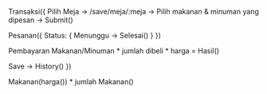 Transaksi({
  Pilih Meja -> /save/meja/:meja -> Pilih makanan & minuman yang dipesan -> Submit()

  Pesanan({
    Status: {
      Menunggu -> Selesai() 
    }
  })

  Pembayaran Makanan/Minuman * jumlah dibeli * harga = Hasil()

  Save -> History()
})

Makanan(harga()) * jumlah Makanan()
